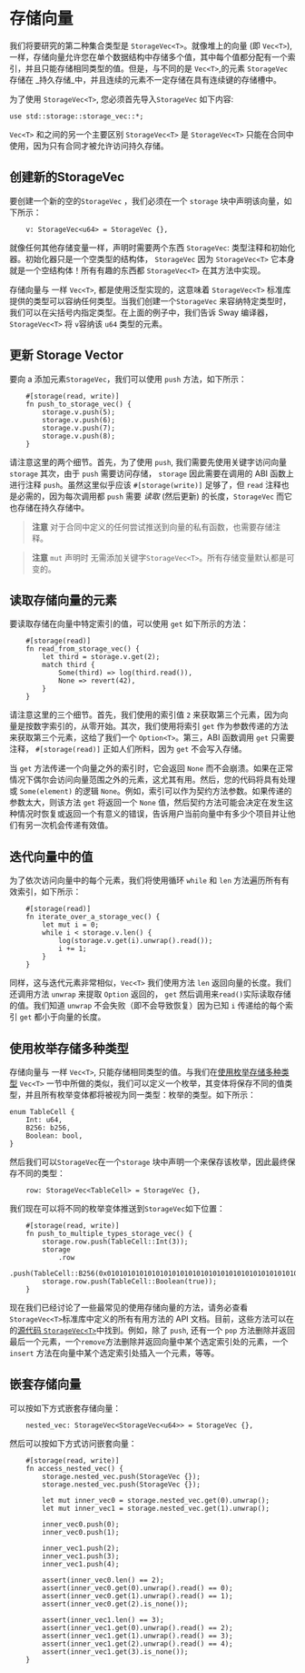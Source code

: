 # 存储向量

我们将要研究的第二种集合类型是 `StorageVec<T>`。就像堆上的向量 (即 `Vec<T>`), 一样，存储向量允许您在单个数据结构中存储多个值，其中每个值都分配有一个索引，并且只能存储相同类型的值。但是，与不同的是 `Vec<T>`,的元素 `StorageVec` 存储在 _持久存储_中，并且连续的元素不一定存储在具有连续键的存储槽中。

为了使用 `StorageVec<T>`, 您必须首先导入`StorageVec` 如下内容:

```sway
use std::storage::storage_vec::*;
```

 `Vec<T>` 和之间的另一个主要区别 `StorageVec<T>` 是 `StorageVec<T>` 只能在合同中使用，因为只有合同才被允许访问持久存储。

## 创建新的StorageVec

要创建一个新的空的`StorageVec` ，我们必须在一个 `storage` 块中声明该向量，如下所示：

```sway
    v: StorageVec<u64> = StorageVec {},
```

就像任何其他存储变量一样，声明时需要两个东西 `StorageVec`: 类型注释和初始化器。初始化器只是一个空类型的结构体， `StorageVec` 因为 `StorageVec<T>` 它本身就是一个空结构体！所有有趣的东西都 `StorageVec<T>` 在其方法中实现。

存储向量与 一样 `Vec<T>`, 都是使用泛型实现的，这意味着 `StorageVec<T>` 标准库提供的类型可以容纳任何类型。当我们创建一个`StorageVec` 来容纳特定类型时，我们可以在尖括号内指定类型。在上面的例子中，我们告诉 Sway 编译器， `StorageVec<T>` 将 `v`容纳该 `u64` 类型的元素。

## 更新 Storage Vector

要向 a 添加元素`StorageVec`，我们可以使用 `push` 方法，如下所示：

```sway
    #[storage(read, write)]
    fn push_to_storage_vec() {
        storage.v.push(5);
        storage.v.push(6);
        storage.v.push(7);
        storage.v.push(8);
    }
```

请注意这里的两个细节。首先，为了使用 `push`, 我们需要先使用关键字访问向量 `storage` 其次，由于 `push` 需要访问存储， `storage` 因此需要在调用的 ABI 函数上进行注释 `push`。虽然这里似乎应该 `#[storage(write)]` 足够了，但 `read` 注释也是必需的，因为每次调用都 `push` 需要 _读取_ (然后更新) 的长度，`StorageVec` 而它也存储在持久存储中。

> **注意**
> 对于合同中定义的任何尝试推送到向量的私有函数，也需要存储注释。
<!-- markdownlint-disable-line MD028 -->
> **注意**
> `mut` 声明时 无需添加关键字`StorageVec<T>`。所有存储变量默认都是可变的。

## 读取存储向量的元素

要读取存储在向量中特定索引的值，可以使用 `get` 如下所示的方法：

```sway
    #[storage(read)]
    fn read_from_storage_vec() {
        let third = storage.v.get(2);
        match third {
            Some(third) => log(third.read()),
            None => revert(42),
        }
    }
```

请注意这里的三个细节。首先，我们使用的索引值 `2` 来获取第三个元素，因为向量是按数字索引的，从零开始。其次，我们使用将索引 `get` 作为参数传递的方法来获取第三个元素，这给了我们一个 `Option<T>`。第三，ABI 函数调用 `get` 只需要注释， `#[storage(read)]` 正如人们所料，因为 `get` 不会写入存储。

当 `get` 方法传递一个向量之外的索引时，它会返回 `None` 而不会崩溃。如果在正常情况下偶尔会访问向量范围之外的元素，这尤其有用。然后，您的代码将具有处理 或 `Some(element)` 的逻辑 `None`。例如，索引可以作为契约方法参数。如果传递的参数太大，则该方法 `get` 将返回一个 `None` 值，然后契约方法可能会决定在发生这种情况时恢复或返回一个有意义的错误，告诉用户当前向量中有多少个项目并让他们有另一次机会传递有效值。

## 迭代向量中的值

为了依次访问向量中的每个元素，我们将使用循环 `while` 和 `len` 方法遍历所有有效索引，如下所示：

```sway
    #[storage(read)]
    fn iterate_over_a_storage_vec() {
        let mut i = 0;
        while i < storage.v.len() {
            log(storage.v.get(i).unwrap().read());
            i += 1;
        }
    }
```

同样，这与迭代元素非常相似，`Vec<T>` 我们使用方法 `len` 返回向量的长度。我们还调用方法 `unwrap` 来提取 `Option` 返回的， `get` 然后调用来`read()`实际读取存储的值。我们知道 `unwrap` 不会失败（即不会导致恢复）因为已知 `i` 传递给的每个索引 `get` 都小于向量的长度。

## 使用枚举存储多种类型

存储向量与 一样 `Vec<T>`, 只能存储相同类型的值。与我们在[使用枚举存储多种类型](./vec.md#using-an-enum-to-store-multiple-types) `Vec<T>` 一节中所做的类似，我们可以定义一个枚举，其变体将保存不同的值类型，并且所有枚举变体都将被视为同一类型：枚举的类型。如下所示：

```sway
enum TableCell {
    Int: u64,
    B256: b256,
    Boolean: bool,
}
```

然后我们可以`StorageVec`在一个`storage` 块中声明一个来保存该枚举，因此最终保存不同的类型：

```sway
    row: StorageVec<TableCell> = StorageVec {},
```

我们现在可以将不同的枚举变体推送到`StorageVec`如下位置：
```sway
    #[storage(read, write)]
    fn push_to_multiple_types_storage_vec() {
        storage.row.push(TableCell::Int(3));
        storage
            .row
            .push(TableCell::B256(0x0101010101010101010101010101010101010101010101010101010101010101));
        storage.row.push(TableCell::Boolean(true));
    }
```

现在我们已经讨论了一些最常见的使用存储向量的方法，请务必查看`StorageVec<T>`标准库中定义的所有有用方法的 API 文档。目前，这些方法可以在的[源代码 `StorageVec<T>`](https://github.com/FuelLabs/sway/blob/master/sway-lib-std/src/storage.sw)中找到。例如，除了 `push`, 还有一个 `pop` 方法删除并返回最后一个元素，一个`remove`方法删除并返回向量中某个选定索引处的元素，一个 `insert` 方法在向量中某个选定索引处插入一个元素，等等。

## 嵌套存储向量

可以按如下方式嵌套存储向量：
```sway
    nested_vec: StorageVec<StorageVec<u64>> = StorageVec {},

```
然后可以按如下方式访问嵌套向量：
```sway
    #[storage(read, write)]
    fn access_nested_vec() {
        storage.nested_vec.push(StorageVec {});
        storage.nested_vec.push(StorageVec {});

        let mut inner_vec0 = storage.nested_vec.get(0).unwrap();
        let mut inner_vec1 = storage.nested_vec.get(1).unwrap();

        inner_vec0.push(0);
        inner_vec0.push(1);

        inner_vec1.push(2);
        inner_vec1.push(3);
        inner_vec1.push(4);

        assert(inner_vec0.len() == 2);
        assert(inner_vec0.get(0).unwrap().read() == 0);
        assert(inner_vec0.get(1).unwrap().read() == 1);
        assert(inner_vec0.get(2).is_none());

        assert(inner_vec1.len() == 3);
        assert(inner_vec1.get(0).unwrap().read() == 2);
        assert(inner_vec1.get(1).unwrap().read() == 3);
        assert(inner_vec1.get(2).unwrap().read() == 4);
        assert(inner_vec1.get(3).is_none());
    }

```

